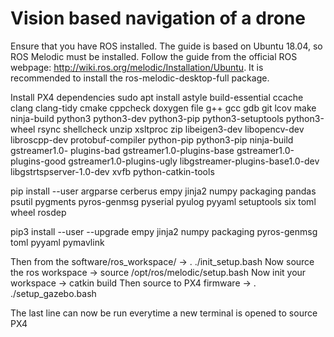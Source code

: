 # Vision based navigation of a drone 

Ensure that you have ROS installed. The guide is based on Ubuntu 18.04, so ROS Melodic must be installed. 
Follow the guide from the official ROS webpage: http://wiki.ros.org/melodic/Installation/Ubuntu. 
It is recommended to install the ros-melodic-desktop-full package.

Install PX4 dependencies
sudo apt install astyle build-essential ccache clang clang-tidy cmake
cppcheck doxygen file g++ gcc gdb git lcov make ninja-build python3
python3-dev python3-pip python3-setuptools python3-wheel rsync
shellcheck unzip xsltproc zip libeigen3-dev libopencv-dev libroscpp-dev
protobuf-compiler python-pip python3-pip ninja-build gstreamer1.0-
plugins-bad gstreamer1.0-plugins-base gstreamer1.0-plugins-good
gstreamer1.0-plugins-ugly libgstreamer-plugins-base1.0-dev
libgstrtspserver-1.0-dev xvfb python-catkin-tools

pip install --user argparse cerberus empy jinja2 numpy packaging pandas
psutil pygments pyros-genmsg pyserial pyulog pyyaml setuptools six toml
wheel rosdep

pip3 install --user --upgrade empy jinja2 numpy packaging pyros-genmsg toml
pyyaml pymavlink

Then from the software/ros_workspace/ -> . ./init_setup.bash
Now source the ros workspace -> source /opt/ros/melodic/setup.bash
Now init your workspace -> catkin build
Then source to PX4 firmware -> . ./setup_gazebo.bash

The last line can now be run everytime a new terminal is opened to source PX4
